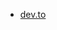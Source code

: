 * [dev.to](https://dev.to/sharjeelyunus/how-to-upload-a-json-file-to-firebase-and-access-it-as-list-items-from-the-web-20o8)
